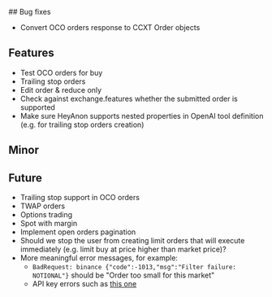 ## Bug fixes

- Convert OCO orders response to CCXT Order objects

## Features

- Test OCO orders for buy
- Trailing stop orders
- Edit order & reduce only
- Check against exchange.features whether the submitted order is supported
- Make sure HeyAnon supports nested properties in OpenAI tool definition (e.g. for trailing stop orders creation)

## Minor

## Future

- Trailing stop support in OCO orders
- TWAP orders
- Options trading
- Spot with margin
- Implement open orders pagination
- Should we stop the user from creating limit orders that will execute immediately (e.g. limit buy at price higher than market price)?
- More meaningful error messages, for example:
    - `BadRequest: binance {"code":-1013,"msg":"Filter failure: NOTIONAL"}` should be "Order too small for this market"
    - API key errors such as [this one](https://d.pr/i/bKUK9j)
